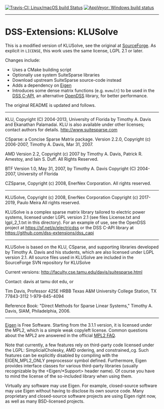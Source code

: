 [![Travis-CI: Linux/macOS build Status](https://travis-ci.com/dss-extensions/klusolve.svg?branch=master)](https://travis-ci.com/dss-extensions/klusolve)
[![AppVeyor: Windows build status](https://ci.appveyor.com/api/projects/status/k87v4udm4paiykap/branch/master?svg=true)](https://ci.appveyor.com/project/PMeira/klusolve/branch/master)

---

# DSS-Extensions: KLUSolve

This is a modified version of KLUSolve, see the original at [SourceForge](https://sourceforge.net/p/klusolve/code/HEAD/tree/). As explicit in `LICENSE`, this work uses the same license, LGPL 2.1 or later.

Changes include:
- Uses a CMake building script
- Optionally use system SuiteSparse libraries
- Download upstream SuiteSparse source-code instead
- Adds a dependency on [Eigen](http://eigen.tuxfamily.org/)
- Introduces some dense matrix functions (e.g. `mvmult`) to be used in the [DSS C-API](https://github.com/dss-extensions/dss_capi/), an alternative [OpenDSS](sf.net/p/electricdss) library, for better performance.

The original README is updated and follows.

---

KLU, Copyright (C) 2004-2013, University of Florida
by Timothy A. Davis and Ekanathan Palamadai.
KLU is also available under other licenses; contact authors for details.
http://www.suitesparse.com

CSparse: a Concise Sparse Matrix package.
Version 2.2.0, Copyright (c) 2006-2007, Timothy A. Davis, Mar 31, 2007.

AMD Version 2.2, Copyright (c) 2007 by Timothy A.
Davis, Patrick R. Amestoy, and Iain S. Duff.  All Rights Reserved.

BTF Version 1.0, May 31, 2007, by Timothy A. Davis
Copyright (C) 2004-2007, University of Florida

CZSparse, Copyright (c) 2008, EnerNex Corporation. All rights reserved.

---

KLUSolve, Copyright (c) 2008, EnerNex Corporation
Copyright (c) 2017-2019, Paulo Meira
All rights reserved.

KLUSolve is a complex sparse matrix library tailored to electric power 
systems, licensed under LGPL version 2.1 (see files License.txt and 
lgpl_2_1.txt in this directory). For an example of use, see the OpenDSS 
project at https://sf.net/p/electricdss or the DSS C-API library
at https://github.com/dss-extensions/dss_capi

---

KLUSolve is based on the KLU, CSparse, and supporting libraries developed
by Timothy A. Davis and his students, which are also licensed under LGPL 
version 2.1.  All source files used in KLUSolve are included in the 
SourceForge SVN repository for KLUSolve

Current versions: http://faculty.cse.tamu.edu/davis/suitesparse.html

Contact: davis at tamu dot edu, or 

  Tim Davis, Professor
  425E HRBB
  Texas A&M University
  College Station, TX 77843-3112
  1-979-845-4094

Reference Book: "Direct Methods for Sparse Linear Systems," Timothy A. Davis,
SIAM, Philadelphia, 2006.

---

[Eigen](http://eigen.tuxfamily.org/) is Free Software. Starting from the 3.1.1 version, it is licensed under the MPL2, which is a simple weak copyleft license. Common questions about the MPL2 are answered in the official [MPL2 FAQ](http://www.mozilla.org/MPL/2.0/FAQ.html).

Note that currently, a few features rely on third-party code licensed under the LGPL: SimplicialCholesky, AMD ordering, and constrained_cg. Such features can be explicitly disabled by compiling with the EIGEN_MPL2_ONLY preprocessor symbol defined. Furthermore, Eigen provides interface classes for various third-party libraries (usually recognizable by the <Eigen/*Support> header name). Of course you have to mind the license of the so-included library when using them.

Virtually any software may use Eigen. For example, closed-source software may use Eigen without having to disclose its own source code. Many proprietary and closed-source software projects are using Eigen right now, as well as many BSD-licensed projects. 

